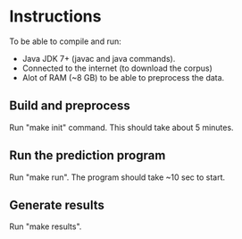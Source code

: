 # Instructions

To be able to compile and run:
* Java JDK 7+ (javac and java commands).
* Connected to the internet (to download the corpus)
* Alot of RAM (~8 GB) to be able to preprocess the data.

## Build and preprocess
Run "make init" command. This should take about 5 minutes.

## Run the prediction program
Run "make run". The program should take ~10 sec to start.

## Generate results
Run "make results".


